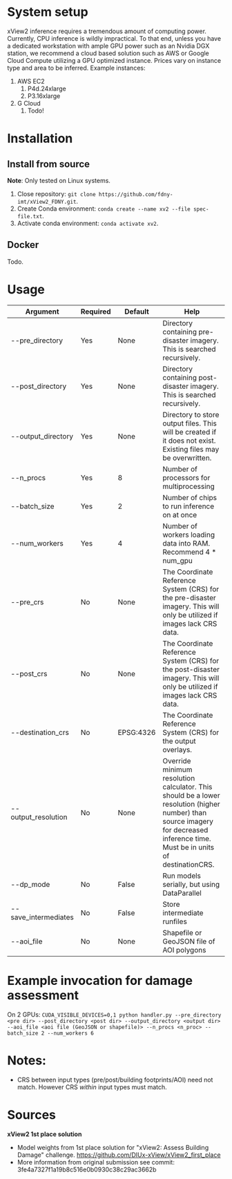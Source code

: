 # System setup

xView2 inference requires a tremendous amount of computing power. Currently, CPU inference is wildly
impractical. To that end, unless you have a dedicated workstation with ample GPU power such as an Nvidia DGX station,
we recommend a cloud based solution such as AWS or Google Cloud Compute utilizing a GPU optimized instance. Prices vary
on instance type and area to be inferred. Example instances:

1. AWS EC2
   1. P4d.24xlarge
   2. P3.16xlarge
2. G Cloud
   1. Todo!

# Installation

## Install from source

**Note**: Only tested on Linux systems.

1. Close repository: `git clone https://github.com/fdny-imt/xView2_FDNY.git`.
2. Create Conda environment: `conda create --name xv2 --file spec-file.txt`.
3. Activate conda environment: `conda activate xv2`.

## Docker

Todo.

# Usage

| Argument             | Required | Default   | Help                                                                                                                                                                            |
| -------------------- | -------- | --------- | ------------------------------------------------------------------------------------------------------------------------------------------------------------------------------- |
| --pre_directory      | Yes      | None      | Directory containing pre-disaster imagery. This is searched recursively.                                                                                                        |
| --post_directory     | Yes      | None      | Directory containing post-disaster imagery. This is searched recursively.                                                                                                       |
| --output_directory   | Yes      | None      | Directory to store output files. This will be created if it does not exist. Existing files may be overwritten.                                                                  |
| --n_procs            | Yes      | 8         | Number of processors for multiprocessing                                                                                                                                        |
| --batch_size         | Yes      | 2         | Number of chips to run inference on at once                                                                                                                                     |
| --num_workers        | Yes      | 4         | Number of workers loading data into RAM. Recommend 4 \* num_gpu                                                                                                                 |
| --pre_crs            | No       | None      | The Coordinate Reference System (CRS) for the pre-disaster imagery. This will only be utilized if images lack CRS data.                                                         |
| --post_crs           | No       | None      | The Coordinate Reference System (CRS) for the post-disaster imagery. This will only be utilized if images lack CRS data.                                                        |
| --destination_crs    | No       | EPSG:4326 | The Coordinate Reference System (CRS) for the output overlays.                                                                                                                  |
| --output_resolution  | No       | None      | Override minimum resolution calculator. This should be a lower resolution (higher number) than source imagery for decreased inference time. Must be in units of destinationCRS. |
| --dp_mode            | No       | False     | Run models serially, but using DataParallel                                                                                                                                     |
| --save_intermediates | No       | False     | Store intermediate runfiles                                                                                                                                                     |
| --aoi_file           | No       | None      | Shapefile or GeoJSON file of AOI polygons                                                                                                                                       |

# Example invocation for damage assessment

On 2 GPUs:
`CUDA_VISIBLE_DEVICES=0,1 python handler.py --pre_directory <pre dir> --post_directory <post dir> --output_directory <output dir> --aoi_file <aoi file (GeoJSON or shapefile)> --n_procs <n_proc> --batch_size 2 --num_workers 6`

# Notes:

- CRS between input types (pre/post/building footprints/AOI) need not match. However CRS _within_ input types must match.

# Sources

**xView2 1st place solution**

- Model weights from 1st place solution for "xView2: Assess Building Damage" challenge. https://github.com/DIUx-xView/xView2_first_place
- More information from original submission see commit: 3fe4a7327f1a19b8c516e0b0930c38c29ac3662b

